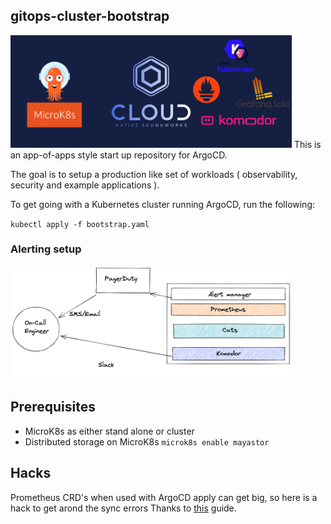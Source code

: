## gitops-cluster-bootstrap

<img src="images/1.png" width="450px;">
This is an app-of-apps style start up repository for ArgoCD.

The goal is to setup a production like set of workloads ( observability, security and example applications ).

To get going with a Kubernetes cluster running ArgoCD, run the following:

`kubectl apply -f bootstrap.yaml`

### Alerting setup 

<img src="images/2.png" width="450px;">

## Prerequisites

- MicroK8s as either stand alone or cluster
- Distributed storage on MicroK8s `microk8s enable mayastor`

## Hacks

Prometheus CRD's when used with ArgoCD apply can get big, so here is a hack to get arond the sync errors
Thanks to [this](https://blog.ediri.io/kube-prometheus-stack-and-argocd-23-how-to-remove-a-workaround) guide.
